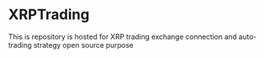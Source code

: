 # XRPTrading
This is repository is hosted for XRP trading exchange connection and auto-trading strategy open source purpose
